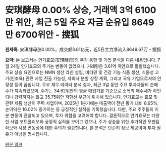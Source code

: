 # 安琪酵母 0.00% 상승, 거래액 3억 6100만 위안, 최근 5일 주요 자금 순유입 8649만 6700위안 - 搜狐

**원제목:** 安琪酵母涨0.00%，成交额3.61亿元，近5日主力净流入8649.67万 - 搜狐

**요약:** 본 보고서는 안기효모(安琪酵母)의 주가 동향 및 기업 분석을 다룬 내용입니다. 7월 24일 안기효모의 주가는 변동이 없었으나, 거래량은 3.61억 위안으로 활발했습니다.  주요 상승 요인으로는 NMN 생산 라인 설립, 비타민 및 건강 기능 식품 생산, 식물성 고기(인조육) 관련 사업 진출 가능성, 자회사 분할 상장 계획, 그리고 국유 기업으로서의 안정성 등이 꼽힙니다.  주요 재무 데이터 분석 결과, 최근 3일 동안 주요 투자자들의 순매수가 지속되었으며,  주가는 34.62위안의 평균 매입가를 기준으로 소폭의 매수세가 확인되나 강력하지는 않고 35.75위안 저항선 부근에 위치해 있습니다.  안기효모는 효모 및 관련 제품 생산이 주력 사업이며,  2025년 1분기에는 매출액이 전년 동기 대비 8.95%, 순이익은 16.02% 증가하는 등 긍정적인 실적을 기록했습니다.  다만, 주요 주주들의 지분 변동이 관찰되고 있으며, 투자 위험을 고려해야 합니다.  결론적으로 안기효모는 다양한 사업 포트폴리오와 긍정적 실적을 보이고 있으나,  주가 상승을 위한 추가적인 모멘텀 확보와 시장 변동성에 대한 주의가 필요합니다.  본 분석은 단순히 정보 제공이며 투자 권유가 아님을 명시합니다.

[원문 링크](https://m.sohu.com/a/917148141_122014422)
